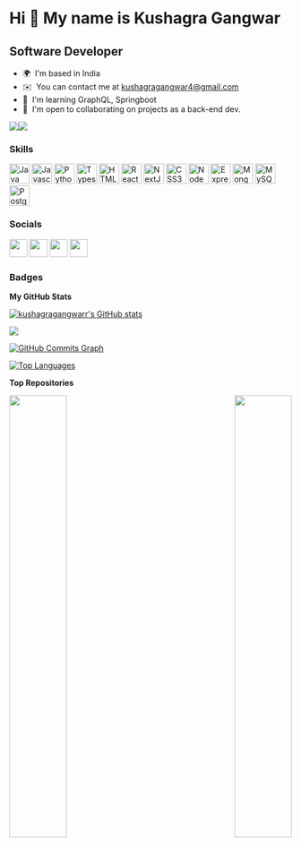 Hi 👋 My name is Kushagra Gangwar
=================================

Software Developer
------------------

* 🌍  I'm based in India
* ✉️  You can contact me at [kushagragangwar4@gmail.com](mailto:kushagragangwar4@gmail.com)
* 🧠  I'm learning GraphQL, Springboot
* 🤝  I'm open to collaborating on projects as a back-end dev.

<a href="https://www.twitter.com/kushagra_gang" target="_blank" rel="noreferrer"><img
src="https://img.shields.io/twitter/follow/kushagra_gang?logo=twitter&style=for-the-badge&color=ef4444&labelColor=181824"
/></a><a href="https://www.github.com/kushagragangwarr" target="_blank" rel="noreferrer"><img
src="https://img.shields.io/github/followers/kushagragangwarr?logo=github&style=for-the-badge&color=ef4444&labelColor=181824" /></a>

### Skills

<p align="left">
<a href="https://www.oracle.com/java/" target="_blank" rel="noreferrer"><img src="https://raw.githubusercontent.com/danielcranney/readme-generator/main/public/icons/skills/java-colored.svg" width="36" height="36" alt="Java" /></a>
<a href="https://developer.mozilla.org/en-US/docs/Web/JavaScript" target="_blank" rel="noreferrer"><img src="https://raw.githubusercontent.com/danielcranney/readme-generator/main/public/icons/skills/javascript-colored.svg" width="36" height="36" alt="Javascript" /></a>
<a href="https://www.python.org/" target="_blank" rel="noreferrer"><img src="https://raw.githubusercontent.com/danielcranney/readme-generator/main/public/icons/skills/python-colored.svg" width="36" height="36" alt="Python" /></a>
<a href="https://www.typescriptlang.org/" target="_blank" rel="noreferrer"><img src="https://raw.githubusercontent.com/danielcranney/readme-generator/main/public/icons/skills/typescript-colored.svg" width="36" height="36" alt="Typescript" /></a>
<a href="https://developer.mozilla.org/en-US/docs/Glossary/HTML5" target="_blank" rel="noreferrer"><img src="https://raw.githubusercontent.com/danielcranney/readme-generator/main/public/icons/skills/html5-colored.svg" width="36" height="36" alt="HTML5" /></a>
<a href="https://reactjs.org/" target="_blank" rel="noreferrer"><img src="https://raw.githubusercontent.com/danielcranney/readme-generator/main/public/icons/skills/react-colored.svg" width="36" height="36" alt="React" /></a>
<a href="https://nextjs.org/docs" target="_blank" rel="noreferrer"><img src="https://raw.githubusercontent.com/danielcranney/readme-generator/main/public/icons/skills/nextjs-colored-dark.svg" width="36" height="36" alt="NextJs" /></a>
<a href="https://www.w3.org/TR/CSS/#css" target="_blank" rel="noreferrer"><img src="https://raw.githubusercontent.com/danielcranney/readme-generator/main/public/icons/skills/css3-colored.svg" width="36" height="36" alt="CSS3" /></a>
<a href="https://nodejs.org/en/" target="_blank" rel="noreferrer"><img src="https://raw.githubusercontent.com/danielcranney/readme-generator/main/public/icons/skills/nodejs-colored.svg" width="36" height="36" alt="NodeJS" /></a>
<a href="https://expressjs.com/" target="_blank" rel="noreferrer"><img src="https://raw.githubusercontent.com/danielcranney/readme-generator/main/public/icons/skills/express-colored-dark.svg" width="36" height="36" alt="Express" /></a>
<a href="https://www.mongodb.com/" target="_blank" rel="noreferrer"><img src="https://raw.githubusercontent.com/danielcranney/readme-generator/main/public/icons/skills/mongodb-colored.svg" width="36" height="36" alt="MongoDB" /></a>
<a href="https://www.mysql.com/" target="_blank" rel="noreferrer"><img src="https://raw.githubusercontent.com/danielcranney/readme-generator/main/public/icons/skills/mysql-colored.svg" width="36" height="36" alt="MySQL" /></a>
<a href="https://www.postgresql.org/" target="_blank" rel="noreferrer"><img src="https://raw.githubusercontent.com/danielcranney/readme-generator/main/public/icons/skills/postgresql-colored.svg" width="36" height="36" alt="PostgreSQL" /></a>
</p>


### Socials

<p align="left"> <a href="https://www.github.com/kushagragangwarr" target="_blank" rel="noreferrer"><img src="https://raw.githubusercontent.com/danielcranney/readme-generator/main/public/icons/socials/github-dark.svg" width="32" height="32" /></a> <a href="http://www.instagram.com/kushagra_gangwar" target="_blank" rel="noreferrer"><img src="https://raw.githubusercontent.com/danielcranney/readme-generator/main/public/icons/socials/instagram.svg" width="32" height="32" /></a> <a href="https://www.linkedin.com/in/kushagragangwar" target="_blank" rel="noreferrer"><img src="https://raw.githubusercontent.com/danielcranney/readme-generator/main/public/icons/socials/linkedin.svg" width="32" height="32" /></a> <a href="https://www.twitter.com/kushagra_gang" target="_blank" rel="noreferrer"><img src="https://raw.githubusercontent.com/danielcranney/readme-generator/main/public/icons/socials/twitter.svg" width="32" height="32" /></a></p>

### Badges

<b>My GitHub Stats</b>

<a href="http://www.github.com/kushagragangwarr"><img src="https://github-readme-stats.vercel.app/api?username=kushagragangwarr&show_icons=true&hide=&count_private=true&title_color=6366f1&text_color=ffffff&icon_color=ef4444&bg_color=181824&hide_border=true&show_icons=true" alt="kushagragangwarr's GitHub stats" /></a>

<a href="http://www.github.com/kushagragangwarr"><img src="https://github-readme-streak-stats.herokuapp.com/?user=kushagragangwarr&stroke=ffffff&background=181824&ring=6366f1&fire=6366f1&currStreakNum=ffffff&currStreakLabel=6366f1&sideNums=ffffff&sideLabels=ffffff&dates=ffffff&hide_border=true" /></a>

<a href="http://www.github.com/kushagragangwarr"><img src="https://activity-graph.herokuapp.com/graph?username=kushagragangwarr&bg_color=181824&color=ffffff&line=ef4444&point=ffffff&area_color=181824&area=true&hide_border=true&custom_title=GitHub%20Commits%20Graph" alt="GitHub Commits Graph" /></a>

<a href="https://github.com/kushagragangwarr" align="left"><img src="https://github-readme-stats.vercel.app/api/top-langs/?username=kushagragangwarr&langs_count=10&title_color=6366f1&text_color=ffffff&icon_color=ef4444&bg_color=181824&hide_border=true&locale=en&custom_title=Top%20%Languages" alt="Top Languages" /></a>

<b>Top Repositories</b>

<div width="100%" align="center"><a href="https://github.com/kushagragangwarr/e-Diary-1" align="left"><img align="left" width="45%" src="https://github-readme-stats.vercel.app/api/pin/?username=kushagragangwarr&repo=e-Diary-1&title_color=6366f1&text_color=ffffff&icon_color=ef4444&bg_color=181824&hide_border=true&locale=en" /></a><a href="https://github.com/kushagragangwarr/neumo_calci" align="right"><img align="right" width="45%" src="https://github-readme-stats.vercel.app/api/pin/?username=kushagragangwarr&repo=neumo_calci&title_color=6366f1&text_color=ffffff&icon_color=ef4444&bg_color=181824&hide_border=true&locale=en" /></a></div><br /><br /><br /><br /><br /><br /><br />
